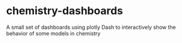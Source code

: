 # chemistry-dashboards 

A small set of dashboards using plotly Dash to interactively show the behavior of some models in chemistry
